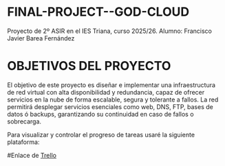 # FINAL-PROJECT--GOD-CLOUD
Proyecto de 2º ASIR en el IES Triana, curso 2025/26.
Alumno: Francisco Javier Barea Fernández


# OBJETIVOS DEL PROYECTO
El objetivo de este proyecto es diseñar e implementar una infraestructura de red virtual con alta disponibilidad y redundancia, 
capaz de ofrecer servicios en la nube de forma escalable, segura y tolerante a fallos. 
La red permitirá desplegar servicios esenciales como web, DNS, FTP, bases de datos ó backups, 
garantizando su continuidad en caso de fallos o sobrecarga.

Para visualizar y controlar el progreso de tareas usaré la siguiente plataforma:

#Enlace de [Trello](https://trello.com/invite/b/68e76761ff3d49d87f585d83/ATTI88c3c608824fd62eae7db1b3b4de20d26EFF7D06/final-project-god-cloud)
